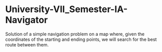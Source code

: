 # University-VII_Semester-IA-Navigator
Solution of a simple navigation problem on a map where, given the coordinates of the starting and ending points, we will search for the best route between them.
